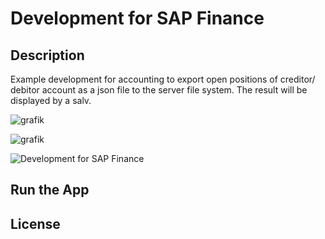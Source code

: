 # Development for SAP Finance

## Description
Example development for accounting to export open positions of creditor/ debitor account as a json file to the server file system. The result will be displayed by a salv.

![grafik](https://github.com/user-attachments/assets/823565da-0e57-4a78-934e-b3b84c78eab3)

![grafik](https://github.com/user-attachments/assets/61fac328-1794-47d9-81b9-ea88f39de15b)

![Development for SAP Finance](https://github.com/user-attachments/assets/23129373-3c04-4c23-9114-a229e5920621)

## Run the App

## License
